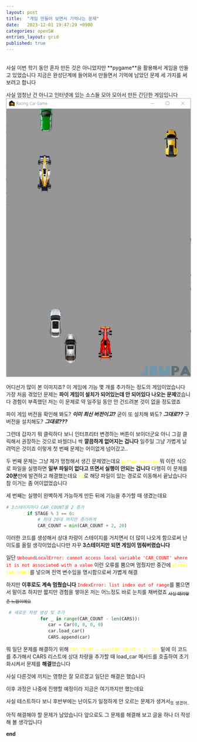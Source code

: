 ```yaml
---
layout: post
title:  "게임 만들어 보면서 기억나는 문제"
date:   2023-12-01 19:47:29 +0900
categories: openSW
entries_layout: grid
published: true
---
```

<br>
사실 이번 학기 동안 혼자 만든 것은 아니었지만 **pygame**을 활용해서 게임을 만들고 있었습니다
지금은 완성단계에 들어와서 만들면서 기억에 남았던 문제 세 가지를 써보려고 합니다

사실 엄청난 건 아니고 인터넷에 있는 소스들 모아 모아서 만든 간단한 게임입니다
<img src = "https://github.com/JM-mochi/JM-mochi.github.io/blob/main/_posts/image-4.png?raw=true"/>

어디선가 많이 본 이미지죠? 이 게임에 기능 몇 개를 추가하는 정도의 게임이었습니다
가장 처음 겪었던 문제는 **파이 게임이 설치가 되어있는데 안 되어있다 나오는 문제**였습니다
경험이 부족했던 저는 이 문제로 약 일주일 동안 안 건드려본 것이 없을 정도였죠

파이 게임 버전을 확인해 봐도? 
***이미 최신 버전이고?***
굳이 또 설치해 봐도? 
***그대로??***
구 버전을 설치해도? 
***그대로???***

그런데 갑자기 뭐 클릭하다 보니 인터프리터 변경하는 버튼이 보이더군요 아니 그걸 클릭해서 권장하는 것으로 바꿨더니 싹 **깔끔하게 없어지는 겁니다** 일주일 그냥 가볍게 날려먹은 것이죠
이렇게 첫 번째 문제는 어이없게 넘어갔고..

두 번째 문제는 그냥 제가 멍청해서 생긴 문제였는데요
<span style="color:yellow">`python main.py`</span> 뭐 이런 식으로 파일을 실행하면 **일부 파일이 없다고 뜨면서 실행이 안되는 겁니다**
다행히 이 문제를 **20분**만에 발견하고 해결했는데요 <span style="color:yellow">`cd`</span>로 해당 파일이 있는 경로로 이동해서 끝났습니다 참 이거는 좀 어이없었습니다

세 번째는 실행이 완벽하게 가능하게 만든 뒤에 기능을 추가할 때 생겼는데요

``` python
# 3스테이지마다 CAR_COUNT를 2 증가
        if STAGE % 3 == 0:
            # 최대 20대 까지만 증가하게
            CAR_COUNT = min(CAR_COUNT + 2, 20)
```
이러한 코드를 생성해서 상대 차량이 스테이지를 거치면서 더 많이 나오게 함으로써 난이도를 올릴 생각이었습니다만
자꾸 **3스테이지만 되면 게임이 멈춰버렸습니다**

일단 <span style="color:red">`UnboundLocalError: cannot access local variable 'CAR_COUNT' where it is not associated with a value`</span> 이런 오류를 뿜으며 멈췄지만
중간에 <span style="color:yellow">`global CAR_COUNT`</span>를 넣으며 전역 변수임을 명시함으로써 가볍게 해결

하지만 **이후로도 계속 멈췄습니다**
<span style="color:red">`IndexError: list index out of range`</span>를 뿜으면서 말이죠
하지만 짧지만 경험을 쌓아온 저는 어느정도 바로 눈치를 채버렸죠
<sub>~~사실 떄려맞춘 느낌이에요~~</sub>

```python
 # 새로운 차량 생성 및 추가
             for _ in range(CAR_COUNT - len(CARS)):
                car = Car(0, 0, 0, 0)
                car.load_car()
                CARS.append(car)
```
뭐 일단 문제를 해결하기 위해 <span style="color:yellow">`CAR_COUNT = min(CAR_COUNT + 2, 20)`</span> 밑에 이 코드를 추가해서
CARS 리스트에 상대 차량을 추가할 때 load_car 메서드를 호출하여 초기화시켜서 문제를 **해결**했습니다

사실 다른것에 끼치는 영향은 잘 모르겠고 일단은 해결은 했습니다

이후 과정은 나중에 진행할 예정이라 지금은 여기까지만 했는데요 

사실 테스트하다 보니 후반부에는 난이도가 일정하게 안 오르는 문제가 생겨서<sub>또 생겼어..</sub>

아직 해결해야 할 문제가 남았습니다 앞으로도 그 문제를 해결해 보고 글을 하나 더 작성해 볼 생각입니다

**end**